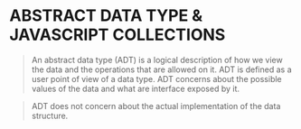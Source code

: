 # ABSTRACT	DATA	TYPE	& JAVASCRIPT	COLLECTIONS

> An	abstract	data	type	(ADT)	is	a	logical	description	of	how	we	view	the	data	and	the	operations	that	are allowed	on	it.	ADT	is	defined	as	a	user	point	of	view	of	a	data	type.	ADT	concerns	about	the	possible values	of	the	data	and	what	are	interface	exposed	by	it.

> ADT	does	not	concern	about	the	actual	implementation	of	the	data	structure.